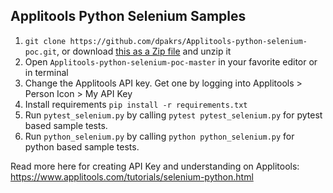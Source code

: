 ## Applitools Python Selenium Samples
1. `git clone https://github.com/dpakrs/Applitools-python-selenium-poc.git`, or download [this as a Zip file](https://github.com/applitools/tutorial-selenium-python/archive/master.zip) and unzip it
2. Open `Applitools-python-selenium-poc-master` in your favorite editor or in terminal
3. Change the Applitools API key. Get one by logging into Applitools > Person Icon > My API Key
4. Install requirements `pip install -r requirements.txt`
5. Run `pytest_selenium.py` by calling `pytest pytest_selenium.py` for pytest based sample tests.
6. Run `python_selenium.py` by calling `python python_selenium.py` for python based sample tests.


Read more here for creating API Key and understanding on Applitools: https://www.applitools.com/tutorials/selenium-python.html


